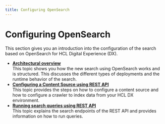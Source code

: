 ```yaml
---
title: Configuring OpenSearch
---
```


# Configuring OpenSearch

This section gives you an introduction into the configuration of the search based on OpenSearch for HCL Digital Experience (DX).

- **[Architectural overview](architectural_overview.md)**  
This topic shows you how the new search using OpenSearch works and is structured. This discusses the different types of deployments and the runtime behavior of the search.
- **[Configuring a Content Source using REST API](configure_a_contentsource_api.md)**  
This topic provides the steps on how to configure a content source and how to configure a crawler to index data from your HCL DX environment.
- **[Running search queries using REST API](run_search_queries_api.md)**  
This topic explains the search endpoints of the REST API and provides information on how to run queries.
